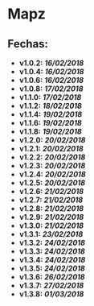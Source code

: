 # Mapz

## Fechas:

* __v1.0.2:__ ___16/02/2018___
* __v1.0.4:__ ___16/02/2018___
* __v1.0.6:__ ___16/02/2018___
* __v1.0.8:__ ___17/02/2018___
* __v1.1.0:__ ___17/02/2018___
* __v1.1.2:__ ___18/02/2018___
* __v1.1.4:__ ___19/02/2018___
* __v1.1.6:__ ___19/02/2018___
* __v1.1.8:__ ___19/02/2018___
* __v1.2.0:__ ___20/02/2018___
* __v1.2.1:__ ___20/02/2018___
* __v1.2.2:__ ___20/02/2018___
* __v1.2.3:__ ___20/02/2018___
* __v1.2.4:__ ___20/02/2018___
* __v1.2.5:__ ___20/02/2018___
* __v1.2.6:__ ___21/02/2018___
* __v1.2.7:__ ___21/02/2018___
* __v1.2.8:__ ___21/02/2018___
* __v1.2.9:__ ___21/02/2018___
* __v1.3.0:__ ___21/02/2018___
* __v1.3.1:__ ___23/02/2018___
* __v1.3.2:__ ___24/02/2018___
* __v1.3.3:__ ___24/02/2018___
* __v1.3.4:__ ___24/02/2018___
* __v1.3.5:__ ___24/02/2018___
* __v1.3.6:__ ___26/02/2018___
* __v1.3.7:__ ___27/02/2018___
* __v1.3.8:__ ___01/03/2018___
